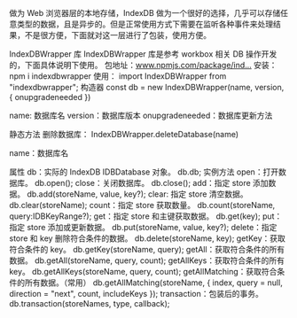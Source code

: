 做为 Web 浏览器层的本地存储，IndexDB 做为一个很好的选择，几乎可以存储任意类型的数据，且是异步的。但是正常使用方式下需要在监听各种事件来处理结果，不是很方便，下面就对这一层进行了包装，使用方便。

IndexDBWrapper 库
IndexDBWrapper 库是参考 workbox 相关 DB 操作开发的，下面具体说明下使用。
包地址：www.npmjs.com/package/ind…
安装：
npm i indexdbwrapper
使用：
import IndexDBWrapper from "indexdbwrapper";
构造器
const db = new IndexDBWrapper(name, version, { onupgradeneeded })

name: 数据库名
version：数据库版本
onupgradeneeded：数据库更新方法

静态方法
删除数据库：
IndexDBWrapper.deleteDatabase(name)

name：数据库名

属性
db：实际的 IndexDB IDBDatabase 对象。
db.db;
实例方法
open：打开数据库。
db.open();
close：关闭数据库。
db.close();
add：指定 store 添加数据。
db.add(storeName, value, key?);
clear: 指定 store 清空数据。
db.clear(storeName);
count：指定 store 获取数量。
db.count(storeName, query:IDBKeyRange?);
get：指定 store 和主键获取数据。
db.get(key);
put：指定 store 添加或更新数据。
db.put(storeName, value, key?);
delete：指定 store 和 key 删除符合条件的数据。
db.delete(storeName, key);
getKey：获取符合条件的 key。
db.getKey(storeName, query);
getAll：获取符合条件的所有数据。
db.getAll(storeName, query, count);
getAllKeys：获取符合条件的所有 key。
db.getAllKeys(storeName, query, count);
getAllMatching：获取符合条件的所有数据。（常用）
db.getAllMatching(storeName, { index, query = null, direction = "next", count, includeKeys });
transaction：包装后的事务。
db.transaction(storeNames, type, callback);
